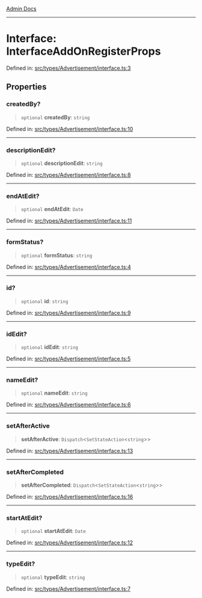 [Admin Docs](/)

***

# Interface: InterfaceAddOnRegisterProps

Defined in: [src/types/Advertisement/interface.ts:3](https://github.com/PalisadoesFoundation/talawa-admin/blob/main/src/types/Advertisement/interface.ts#L3)

## Properties

### createdBy?

> `optional` **createdBy**: `string`

Defined in: [src/types/Advertisement/interface.ts:10](https://github.com/PalisadoesFoundation/talawa-admin/blob/main/src/types/Advertisement/interface.ts#L10)

***

### descriptionEdit?

> `optional` **descriptionEdit**: `string`

Defined in: [src/types/Advertisement/interface.ts:8](https://github.com/PalisadoesFoundation/talawa-admin/blob/main/src/types/Advertisement/interface.ts#L8)

***

### endAtEdit?

> `optional` **endAtEdit**: `Date`

Defined in: [src/types/Advertisement/interface.ts:11](https://github.com/PalisadoesFoundation/talawa-admin/blob/main/src/types/Advertisement/interface.ts#L11)

***

### formStatus?

> `optional` **formStatus**: `string`

Defined in: [src/types/Advertisement/interface.ts:4](https://github.com/PalisadoesFoundation/talawa-admin/blob/main/src/types/Advertisement/interface.ts#L4)

***

### id?

> `optional` **id**: `string`

Defined in: [src/types/Advertisement/interface.ts:9](https://github.com/PalisadoesFoundation/talawa-admin/blob/main/src/types/Advertisement/interface.ts#L9)

***

### idEdit?

> `optional` **idEdit**: `string`

Defined in: [src/types/Advertisement/interface.ts:5](https://github.com/PalisadoesFoundation/talawa-admin/blob/main/src/types/Advertisement/interface.ts#L5)

***

### nameEdit?

> `optional` **nameEdit**: `string`

Defined in: [src/types/Advertisement/interface.ts:6](https://github.com/PalisadoesFoundation/talawa-admin/blob/main/src/types/Advertisement/interface.ts#L6)

***

### setAfterActive

> **setAfterActive**: `Dispatch`\<`SetStateAction`\<`string`\>\>

Defined in: [src/types/Advertisement/interface.ts:13](https://github.com/PalisadoesFoundation/talawa-admin/blob/main/src/types/Advertisement/interface.ts#L13)

***

### setAfterCompleted

> **setAfterCompleted**: `Dispatch`\<`SetStateAction`\<`string`\>\>

Defined in: [src/types/Advertisement/interface.ts:16](https://github.com/PalisadoesFoundation/talawa-admin/blob/main/src/types/Advertisement/interface.ts#L16)

***

### startAtEdit?

> `optional` **startAtEdit**: `Date`

Defined in: [src/types/Advertisement/interface.ts:12](https://github.com/PalisadoesFoundation/talawa-admin/blob/main/src/types/Advertisement/interface.ts#L12)

***

### typeEdit?

> `optional` **typeEdit**: `string`

Defined in: [src/types/Advertisement/interface.ts:7](https://github.com/PalisadoesFoundation/talawa-admin/blob/main/src/types/Advertisement/interface.ts#L7)
